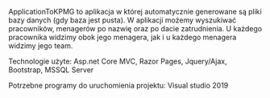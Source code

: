  ApplicationToKPMG to aplikacja w której automatycznie generowane są pliki bazy danych (gdy baza jest pusta). W aplikacji możemy wyszukiwać pracowników, menagerów po nazwię oraz po dacie zatrudnienia. U każdego pracownika widzimy obok jego menagera, jak i u każdego menagera widzimy jego team.
 
Technologie użyte:
Asp.net Core MVC,
Razor Pages,
Jquery/Ajax,
Bootstrap,
MSSQL Server

Potrzebne programy do uruchomienia projektu:
Visual studio 2019 



